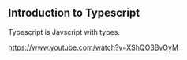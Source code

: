 ## Introduction to Typescript

Typescript is Javscript with types.

https://www.youtube.com/watch?v=XShQO3BvOyM
